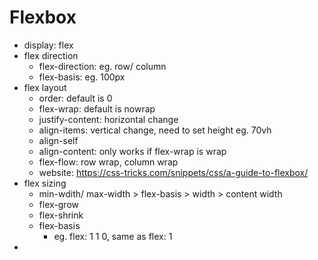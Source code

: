 # Flexbox
- display: flex
- flex direction
    - flex-direction: eg. row/ column
    - flex-basis: eg. 100px
- flex layout
    - order: default is 0
    - flex-wrap: default is nowrap
    - justify-content: horizontal change
    - align-items: vertical change, need to set height eg. 70vh
    - align-self
    - align-content: only works if flex-wrap is wrap
    - flex-flow: row wrap, column wrap
    - website: https://css-tricks.com/snippets/css/a-guide-to-flexbox/
- flex sizing
    - min-wdith/ max-width > flex-basis > width > content width
    - flex-grow
    - flex-shrink
    - flex-basis
        - eg. flex: 1 1 0, same as flex: 1
- 